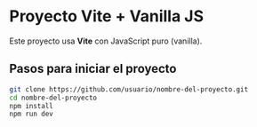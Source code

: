 # Proyecto Vite + Vanilla JS

Este proyecto usa **Vite** con JavaScript puro (vanilla).

## Pasos para iniciar el proyecto

```bash
git clone https://github.com/usuario/nombre-del-proyecto.git
cd nombre-del-proyecto
npm install
npm run dev
